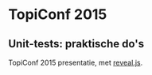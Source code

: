 # TopiConf 2015
## Unit-tests: praktische do's

TopiConf 2015 presentatie, met [reveal.js](https://github.com/hakimel/reveal.js).